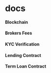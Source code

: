 # docs


#### Blockchain
#### Brokers Fees
#### KYC Verification
#### Lending Contract
#### Term Loan Contract
